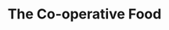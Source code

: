 ---
title: "The Co-operative Food"
url: /alton/the-co-operative-food-winchester-road/
shop: convenience
---